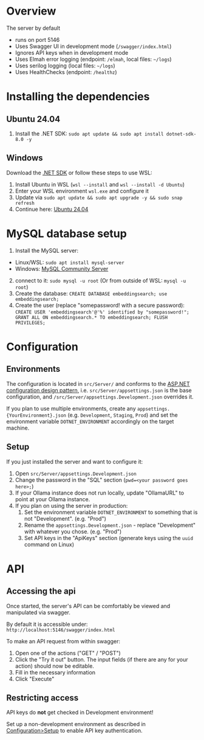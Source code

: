 # Overview
The server by default
- runs on port 5146
- Uses Swagger UI in development mode (`/swagger/index.html`)
- Ignores API keys when in development mode
- Uses Elmah error logging (endpoint: `/elmah`, local files: `~/logs`)
- Uses serilog logging (local files: `~/logs`)
- Uses HealthChecks (endpoint: `/healthz`)
# Installing the dependencies
## Ubuntu 24.04
1. Install the .NET SDK: `sudo apt update && sudo apt install dotnet-sdk-8.0 -y`
## Windows
Download the [.NET SDK](https://dotnet.microsoft.com/en-us/download) or follow these steps to use WSL:
1. Install Ubuntu in WSL (`wsl --install` and `wsl --install -d Ubuntu`)
2. Enter your WSL environment `wsl.exe` and configure it
3. Update via `sudo apt update && sudo apt upgrade -y && sudo snap refresh`
4. Continue here: [Ubuntu 24.04](#Ubuntu-24.04)

# MySQL database setup
1. Install the MySQL server:
- Linux/WSL: `sudo apt install mysql-server`
- Windows: [MySQL Community Server](https://dev.mysql.com/downloads/mysql/)
2. connect to it: `sudo mysql -u root` (Or from outside of WSL: `mysql -u root`)
3. Create the database:
`CREATE DATABASE embeddingsearch; use embeddingsearch;`
4. Create the user (replace "somepassword! with a secure password):
`CREATE USER 'embeddingsearch'@'%' identified by "somepassword!"; GRANT ALL ON embeddingsearch.* TO embeddingsearch; FLUSH PRIVILEGES;`

# Configuration
## Environments
The configuration is located in `src/Server/` and conforms to the [ASP.NET configuration design pattern](https://learn.microsoft.com/en-us/aspnet/core/fundamentals/configuration/?view=aspnetcore-9.0), i.e. `src/Server/appsettings.json` is the base configuration, and `/src/Server/appsettings.Development.json` overrides it.

If you plan to use multiple environments, create any `appsettings.{YourEnvironment}.json` (e.g. `Development`, `Staging`, `Prod`) and set the environment variable `DOTNET_ENVIRONMENT` accordingly on the target machine.
## Setup
If you just installed the server and want to configure it:
1. Open `src/Server/appsettings.Development.json`
2. Change the password in the "SQL" section (`pwd=<your password goes here>;`)
3. If your Ollama instance does not run locally, update "OllamaURL" to point at your Ollama instance.
4. If you plan on using the server in production:
    1. Set the environment variable `DOTNET_ENVIRONMENT` to something that is not "Development". (e.g. "Prod")
    2. Rename the `appsettings.Development.json` - replace "Development" with whatever you chose. (e.g. "Prod")
    3. Set API keys in the "ApiKeys" section (generate keys using the `uuid` command on Linux)

# API
## Accessing the api
Once started, the server's API can be comfortably be viewed and manipulated via swagger.

By default it is accessible under: `http://localhost:5146/swagger/index.html`

To make an API request from within swagger:
1. Open one of the actions ("GET" / "POST")
2. Click the "Try it out" button. The input fields (if there are any for your action) should now be editable.
3. Fill in the necessary information
4. Click "Execute"
## Restricting access
API keys do **not** get checked in Development environment!

Set up a non-development environment as described in [Configuration>Setup](#setup) to enable API key authentication.